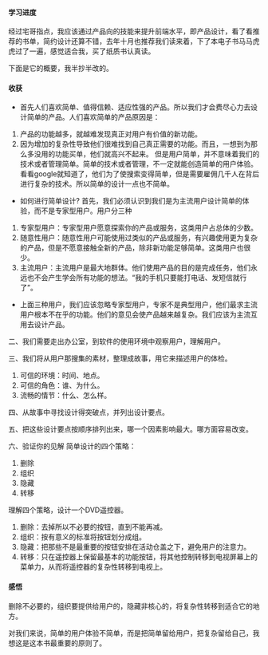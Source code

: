 #### 学习进度

经过宅哥指点，我应该通过产品向的技能来提升前端水平，即产品设计，看了看推荐的书单，简约设计还算不错，去年十月也推荐我们读来着，下了本电子书马马虎虎过了一遍，感觉适合我，买了纸质书认真读。

下面是它的概要，我半抄半改的。

#### 收获

- 首先人们喜欢简单、值得信赖、适应性强的产品。所以我们才会费尽心力去设计简单的产品。人们喜欢简单的产品原因是：
 1. 产品的功能越多，就越难发现真正对用户有价值的新功能。
 2. 因为增加的复杂性导致他们很难找到自己真正需要的功能。而且，一想到为那么多没用的功能买单，他们就高兴不起来。
但是用户简单，并不意味着我们的技术或者管理简单。简单的技术或者管理，不一定就能创造简单的用户体验。看看google就知道了，他们为了使搜索变得简单，但是需要雇佣几千人在背后进行复杂的技术。所以简单的设计一点也不简单。

- 如何进行简单设计? 首先，我们必须认识到我们是为主流用户设计简单的体验，而不是专家型用户。用户分三种
 1. 专家型用户：专家型用户愿意探索你的产品或服务，这类用户占总体的少数。
 2. 随意性用户：随意性用户可能使用过类似的产品或服务，有兴趣使用更为复杂的产品，但是不愿意接触全新的产品，除非新功能足够简单。这类用户也很少。
 3. 主流用户：主流用户是最大地群体。他们使用产品的目的是完成任务，他们永远也不会产生学会所有功能的想法。“我的手机只要能打电话、发短信就行了”。

- 上面三种用户，我们应该忽略专家型用户，专家不是典型用户，他们最求主流用户根本不在乎的功能。他们的意见会使产品越来越复杂。我们应该为主流互用去设计产品。

二、我们需要走出办公室，到软件的使用环境中观察用户，理解用户。

三、我们将从用户那搜集的素材，整理成故事，用它来描述用户的体检。
 1. 可信的环境：时间、地点。
 2. 可信的角色：谁、为什么。
 3. 流畅的情节：什么、怎么样。

四、从故事中寻找设计得突破点，并列出设计要点。

五、把这些设计要点按顺序排列出来，哪一个因素影响最大。哪方面容易改变。

六、验证你的见解
简单设计的四个策略：
 1. 删除
 2. 组织
 3. 隐藏
 4. 转移

理解四个策略，设计一个DVD遥控器。
 1. 删除：去掉所以不必要的按钮，直到不能再减。
 2. 组织：按有意义的标准将按钮划分成组。
 3. 隐藏：把那些不是最重要的按钮安排在活动仓盖之下，避免用户的注意力。
 4. 转移：只在遥控器上保留最基本的功能按钮，将其他控制转移到电视屏幕上的菜单力，从而将遥控器的复杂性转移到电视上。

#### 感悟

删除不必要的，组织要提供给用户的，隐藏非核心的，将复杂性转移到适合它的地方。

对我们来说，简单的用户体验不简单，而是把简单留给用户，把复杂留给自己，我想这是这本书最重要的原则了。